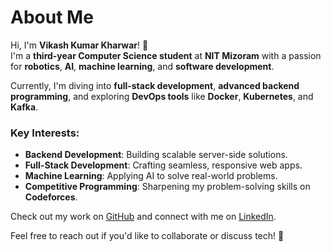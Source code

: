 # About Me

Hi, I'm **Vikash Kumar Kharwar**! 👋  
I'm a **third-year Computer Science student** at **NIT Mizoram** with a passion for **robotics**, **AI**, **machine learning**, and **software development**.

Currently, I'm diving into **full-stack development**, **advanced backend programming**, and exploring **DevOps tools** like **Docker**, **Kubernetes**, and **Kafka**.

### Key Interests:
- **Backend Development**: Building scalable server-side solutions.
- **Full-Stack Development**: Crafting seamless, responsive web apps.
- **Machine Learning**: Applying AI to solve real-world problems.
- **Competitive Programming**: Sharpening my problem-solving skills on **Codeforces**.

Check out my work on [GitHub](https://github.com/VIKASH1596KUMARKHARWAR) and connect with me on [LinkedIn](https://www.linkedin.com/in/vikash-kumar-kharwar-1596/).

Feel free to reach out if you'd like to collaborate or discuss tech! 🚀
